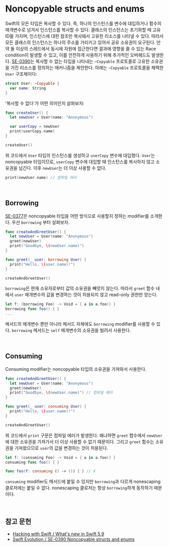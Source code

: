 # Noncopyable structs and enums

Swift의 모든 타입은 복사할 수 있다. 즉, 하나의 인스턴스를 변수에 대입하거나 함수의 매개변수로 넘겨서 인스턴스를 복사할 수 있다. 클래스의 인스턴스는 초기화할 때 고유 ID를 가지며, 인스턴스에 대한 참조만 복사돼서 고유한 리소스를 나타낼 수 있다. 따라서 모든 클래스의 인스턴스는 하나의 주소를 가리키고 있어서 공유 소유권이 요구된다. 만약 둘 이상의 스레드에서 동시에 자원에 접근한다면 결과에 영향을 줄 수 있는 Race condition이 발생할 수 있고, 이를 안전하게 사용하기 위해 추가적인 오버헤드도 발생한다. [SE-0390](https://github.com/apple/swift-evolution/blob/main/proposals/0390-noncopyable-structs-and-enums.md)는 복사할 수 없는 타입을 나타내는 `~Copyable` 프로토콜로 고유한 소유권을 가진 리소스를 정의하는 매커니즘을 제안한다. 아래는 `~Copyable` 프로토콜을 채택한 `User` 구조체이다:

```swift
struct User: ~Copyable {
  var name: String
}
```

'복사할 수 없다'가 어떤 의미인지 살펴보자:

```swift
func createUser() {
  let newUser = User(name: "Anonymous")

  var userCopy = newUser
  print(userCopy.name)
}

createUser()
```

위 코드에서 `User` 타입의 인스턴스를 생성하고 `userCopy` 변수에 대입했다. `User`는 noncopyable 타입이므로, `userCopy` 변수에 대입할 때 인스턴스를 복사하지 않고 소유권을 넘긴다. 이후 `newUser`는 더 이상 사용할 수 없다.

```swift
print(newUser.name) // 컴파일 에러
```

&nbsp;
## Borrowing

[SE-0377](https://github.com/apple/swift-evolution/blob/main/proposals/0377-parameter-ownership-modifiers.md)은 noncopyable 타입을 어떤 방식으로 사용할지 정하는 modifier를 소개한다. 우선 `borrowing` 부터 살펴보자.

```swift
func createAndGreetUser() {
  let newUser = User(name: "Anonymous")
  greet(newUser)
  print("Goodbye, \(newUser.name)")
}

func greet(_ user: borrowing User) {
  print("Hello, \(user.name)!")
}

createAndGreetUser()
```

`borrowing`은 현재 소유자로부터 값의 소유권을 빼앗지 않는다. 따라서 `greet` 함수 내에서 `user` 매개변수의 값을 변경하는 것이 허용되지 않고 read-only 권한만 얻는다.

```swift
let f: (borrowing Foo) -> Void = { a in a.foo() }
borrowing func foo() { }
...
```

메서드의 매개변수 뿐만 아니라 메서드 자체에도 `borrowing` modifier를 사용할 수 있다. `borrowing` 메서드는 `self` 매개변수의 소유권을 빌려서 사용한다.

&nbsp;
## Consuming

Consuming modifier는 noncopyable 타입의 소유권을 가져와서 사용한다.

```swift
func createAndGreetUser() {
  let newUser = User(name: "Anonymous")
  greet(newUser)
  print("Goodbye, \(newUser.name)") // 컴파일 에러
}

func greet(_ user: consuming User) {
  print("Hello, \(user.name)!")
}

createAndGreetUser()
```

위 코드에서 `print` 구문은 컴파일 에러가 발생한다. 왜냐하면 `greet` 함수에서 `newUser`에 대한 소유권을 가져가서 더 이상 사용할 수 없기 때문이다. 그리고 `greet` 함수는 소유권을 가져왔으므로 `user`의 값을 변경하는 것이 허용된다.

```swift
let f: (consuming Foo) -> Void = { a in a.foo() }
consuming func foo() { }

func foo(f: consuming () -> ()) { } // X
```

`consuming` modifier도 메서드에 붙일 수 있지만 `borrowing`과 다르게 nonescaping 클로저에는 붙일 수 없다. nonescaping 클로저는 항상 `borrowing`하게 동작하기 때문이다.

&nbsp;
## 참고 문헌

- [Hacking with Swift / What's new in Swift 5.9](https://www.hackingwithswift.com/articles/258/whats-new-in-swift-5-9)
- [Swift Evolution / SE-0390 Noncopyable structs and enums](https://github.com/apple/swift-evolution/blob/main/proposals/0390-noncopyable-structs-and-enums.md)
